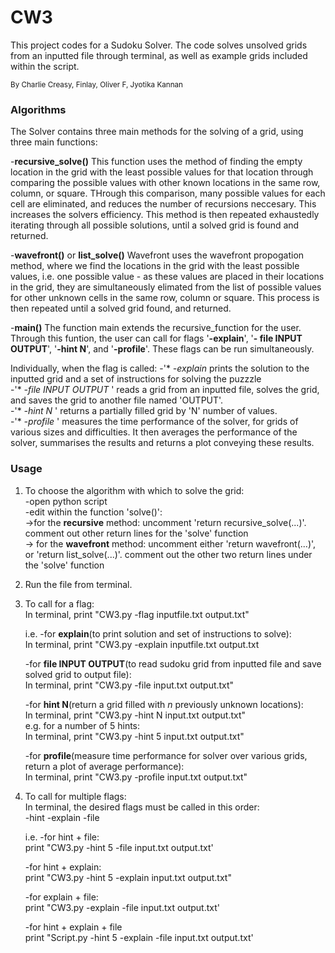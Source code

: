 # CW3
This project codes for a Sudoku Solver. The code solves unsolved grids from an inputted file through terminal, as well as example grids included within the script.

<sub> By Charlie Creasy, Finlay, Oliver F, Jyotika Kannan </sub>


### Algorithms
The Solver contains three main methods for the solving of a grid, using three main functions:

 -**recursive_solve()**
This function uses the method of finding the empty location in the grid with the least possible values for that location through comparing the possible values with other known locations in the same row, column, or square. THrough this comparison, many possible values for each cell are eliminated, and reduces the number of recursions neccesary. This increases the solvers efficiency. This method is then repeated exhaustedly iterating through all possible solutions, until a solved grid is found and returned.

 -**wavefront()** or **list_solve()**
Wavefront uses the wavefront propogation method, where we find the locations in the grid with the least possible values, i.e. one possible value - as these values are placed in their locations in the grid, they are simultaneously elimated from the list of possible values for other unknown cells in the same row, column or square. This process is then repeated until a solved grid found, and returned.

 -**main()** 
The function main extends the recursive_function for the user. Through this funtion, the user can call for flags '**-explain**', '**- file INPUT OUTPUT**', '**-hint N**', and '**-profile**'. These flags can be run simultaneously.

  Individually, when the flag is called:
    -'* *-explain* prints the solution to the inputted grid and a set of instructions for solving the puzzzle\
    -'* *-file INPUT OUTPUT* ' reads a grid from an inputted file, solves the grid, and saves the grid to another file named 'OUTPUT'.\
    -'* *-hint N* ' returns a partially filled grid by 'N' number of values.\
    -'* *-profile* ' measures the time performance of the solver, for grids of various sizes and difficulties. It then averages the performance of the solver, summarises the results and returns a plot conveying these results.
  
### Usage
1) To choose the algorithm with which to solve the grid:\
    -open python script\
    -edit within the function 'solve()':\
        ->for the **recursive** method: uncomment 'return recursive_solve(...)'. comment out other return lines for the 'solve' function \
        -> for the **wavefront** method: uncomment either 'return wavefront(...)', or 'return list_solve(...)'. comment out the other two return lines under            the 'solve' function
        
2) Run the file from terminal. 

3) To call for a flag:\
    In terminal, print "CW3.py -flag inputfile.txt output.txt"
    
    i.e.
    -for **explain**(to print solution and set of instructions to solve):\
     In terminal, print "CW3.py -explain inputfile.txt output.txt
     
    -for **file INPUT OUTPUT**(to read sudoku grid from inputted file and save solved grid to output file):\
     In terminal, print "CW3.py -file input.txt output.txt"
     
     -for **hint N**(return a grid filled with *n* previously unknown locations):\
     In terminal, print "CW3.py -hint N input.txt output.txt"\
     e.g. for a number of 5 hints:\
     In terminal, print "CW3.py -hint 5 input.txt output.txt"
     
     -for **profile**(measure time performance for solver over various grids, return a plot of average performance):\
     In terminal, print "CW3.py -profile input.txt output.txt"
     
 4) To call for multiple flags:\
    In terminal, the desired flags must be called in this order:\
    -hint  -explain  -file 
    
    i.e.
     -for hint + file:\
      print "CW3.py -hint 5 -file input.txt output.txt'
      
     -for hint + explain:\
      print "CW3.py -hint 5 -explain input.txt output.txt"
      
     -for explain + file:\
      print "CW3.py -explain -file input.txt output.txt'
      
     -for hint + explain + file\
      print "Script.py -hint 5 -explain -file input.txt output.txt'
        
        
       
        
  

  
  
